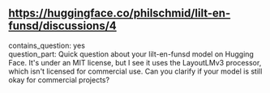 ## https://huggingface.co/philschmid/lilt-en-funsd/discussions/4

contains_question: yes  
question_part: Quick question about your lilt-en-funsd model on Hugging Face. It's under an MIT license, but I see it uses the LayoutLMv3 processor, which isn't licensed for commercial use. Can you clarify if your model is still okay for commercial projects?